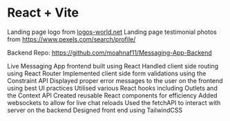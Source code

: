 # React + Vite

Landing page logo from [logos-world.net](https://logos-world.net/)
Landing page testimonial photos from https://www.pexels.com/search/profile/

Backend Repo: https://github.com/moahnaf11/Messaging-App-Backend

Live Messaging App frontend built using React
Handled client side routing using React Router
Implemented client side form validations using the Constraint API
Displayed proper error messages to the user on the frontend using best UI practices
Utilised various React hooks including Outlets and the Context API
Created reusable React components for efficiency
Added websockets to allow for live chat reloads
Used the fetchAPI to interact with server on the backend
Designed front end using TailwindCSS


